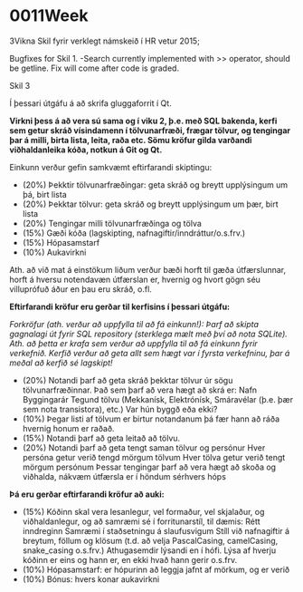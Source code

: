 # 0011Week
3Vikna
Skil fyrir verklegt námskeið í HR vetur 2015;

Bugfixes for Skil 1.
-Search currently implemented with >> operator, should be getline. Fix will come after code is graded.

Skil 3

Í þessari útgáfu á að skrifa gluggaforrit í Qt.

**Virkni þess á að vera sú sama og í viku 2, þ.e. með SQL bakenda, kerfi sem getur skráð vísindamenn í tölvunarfræði, frægar tölvur, og tengingar þar á milli, birta lista, leita, raða etc. Sömu kröfur gilda varðandi viðhaldanleika kóða, notkun á Git og Qt.**

Einkunn verður gefin samkvæmt eftirfarandi skiptingu:

* (20%) Þekktir tölvunarfræðingar: geta skráð og breytt upplýsingum um þá, birt lista
* (20%) Þekktar tölvur: geta skráð og breytt upplýsingum um þær, birt lista
* (20%) Tengingar milli tölvunarfræðinga og tölva
* (15%) Gæði kóða (lagskipting, nafnagiftir/inndráttur/o.s.frv.)
* (15%) Hópasamstarf
* (10%) Aukavirkni

Ath. að við mat á einstökum liðum verður bæði horft til gæða útfærslunnar, horft á hversu notendavæn útfærslan er, hvernig og hvort gögn séu villuprófuð áður en þau eru skráð, o.fl.

**Eftirfarandi kröfur eru gerðar til kerfisins í þessari útgáfu:**

*Forkröfur (ath. verður að uppfylla til að fá einkunn!):
Þarf að skipta gagnalagi út fyrir SQL repository (sterklega mælt með því að nota SQLite). Ath. að þetta er krafa sem verður að uppfylla til að fá einkunn fyrir verkefnið.
Kerfið verður að geta allt sem hægt var í fyrsta verkefninu, þar á meðal að kerfið sé lagskipt!*

* (20%) Notandi þarf að geta skráð þekktar tölvur úr sögu tölvunarfræðinnar. Það sem þarf að vera hægt að skrá er: 
Nafn
Byggingarár
Tegund tölvu (Mekkanísk, Elektrónísk, Smáravélar (þ.e. þær sem nota transistora), etc.)
Var hún byggð eða ekki?
* (10%) Þegar listi af tölvum er birtur notandanum þá fær hann að ráða hvernig honum er raðað.
* (15%) Notandi þarf að geta leitað að tölvu.
* (20%) Notandi þarf að geta tengt saman tölvur og persónur
Hver persóna getur verið tengd mörgum tölvum
Hver tölva getur verið tengt mörgum persónum
Þessar tengingar þarf að vera hægt að skoða og viðhalda, nákvæm útfærsla er í höndum sérhvers hóps

**Þá eru gerðar eftirfarandi kröfur að auki:**

* (15%) Kóðinn skal vera lesanlegur, vel formaður, vel skjalaður, og viðhaldanlegur, og að samræmi sé í forritunarstíl, til dæmis:
Rétt inndreginn
Samræmi í staðsetningu á slaufusvigum
Stíll við nafnagiftir á breytum, föllum og klösum (t.d. að velja PascalCasing, camelCasing, snake_casing o.s.frv.)
Athugasemdir lýsandi en í hófi. Lýsa af hverju kóðinn er eins og hann er, en ekki hvað hann gerir
o.s.frv.	
* (10%) Hópasamstarf: er hópurinn að leggja jafnt af mörkum, og er verið 
* (10%) Bónus: hvers konar aukavirkni
